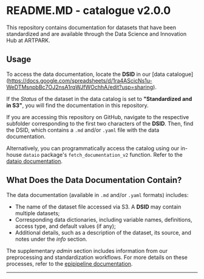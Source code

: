# README.MD - catalogue v2.0.0

This repository contains documentation for datasets that have been standardized and are available through the Data Science and Innovation Hub at ARTPARK.

## Usage

To access the data documentation, locate the **DSID** in our [data catalogue] (https://docs.google.com/spreadsheets/d/1ra4AScicNs1u-WeDTMsnpbBc7OJ2nsA1rqWJfWOchhA/edit?usp=sharing). 

If the *Status* of the dataset in the data catalog is set to **"Standardized and in S3"**, you will find the documentation in this repository.

If you are accessing this repository on GitHub, navigate to the respective subfolder corresponding to the first two characters of the **DSID**. Then, find the DSID, which contains a `.md` and/or `.yaml` file with the data documentation.

Alternatively, you can programmatically access the catalog using our in-house `dataio` package's `fetch_documentation_v2` function. Refer to the [dataio documentation](https://github.com/dsih-artpark/dataio).

## What Does the Data Documentation Contain?

The data documentation (available in `.md` and/or `.yaml` formats) includes:
- The name of the dataset file accessed via S3. A **DSID** may contain multiple datasets;
- Corresponding data dictionaries, including variable names, definitions, access type, and default values (if any);
- Additional details, such as a description of the dataset, its source, and notes under the *info* section.

The supplementary *admin* section includes information from our preprocessing and standardization workflows. For more details on these processes, refer to the [epipipeline documentation](https://github.com/dsih-artpark/epipipeline).

---